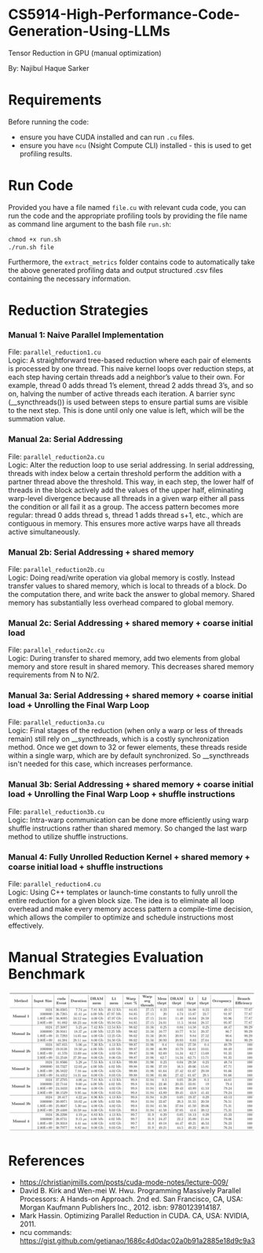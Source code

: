 # CS5914-High-Performance-Code-Generation-Using-LLMs
Tensor Reduction in GPU (manual optimization)

By: Najibul Haque Sarker

# Requirements

Before running the code:
- ensure you have CUDA installed and can run `.cu` files. 
- ensure you have `ncu` (Nsight Compute CLI) installed - this is used to get profiling results.


# Run Code

Provided you have a file named `file.cu` with relevant cuda code, you can run the code and the appropriate profiling tools by providing the file name as command line argument to the bash file `run.sh`:
```
chmod +x run.sh
./run.sh file
```
Furthermore, the `extract_metrics` folder contains code to automatically take the above generated profiling data and output structured .csv files containing the necessary information.


# Reduction Strategies
### Manual 1: Naive Parallel Implementation
File: `parallel_reduction1.cu` <br> 
Logic: A straightforward tree-based reduction where each pair of elements is processed by one thread. This naive kernel loops over reduction steps, at each step having certain threads add a neighbor’s value to their own. For example, thread 0 adds thread 1’s element, thread 2 adds thread 3’s, and so on, halving the number of active threads each iteration. A barrier sync (__syncthreads()) is used between steps to ensure partial sums are visible to the next step. This is done until only one value is left, which will be the summation value.

### Manual 2a: Serial Addressing
File: `parallel_reduction2a.cu` <br> 
Logic: Alter the reduction loop to use serial addressing.  In serial addressing, threads with index below a certain threshold perform the addition with a partner thread above the threshold. This way, in each step, the lower half of threads in the block actively add the values of the upper half, eliminating warp-level divergence because all threads in a given warp either all pass the condition or all fail it as a group. The access pattern becomes more regular: thread 0 adds thread s, thread 1 adds thread s+1, etc., which are contiguous in memory. This ensures more active warps have all threads active simultaneously.

### Manual 2b: Serial Addressing + shared memory
File: `parallel_reduction2b.cu` <br> 
Logic: Doing read/write operation via global memory is costly. Instead transfer values to shared memory, which is local to threads of a block. Do the computation there, and write back the answer to global memory. Shared memory has substantially less overhead compared to global memory.

### Manual 2c: Serial Addressing + shared memory + coarse initial load
File: `parallel_reduction2c.cu` <br> 
Logic: During transfer to shared memory, add two elements from global memory and store result in shared memory. This decreases shared memory requirements from N to N/2.

### Manual 3a: Serial Addressing + shared memory + coarse initial load + Unrolling the Final Warp Loop
File: `parallel_reduction3a.cu` <br> 
Logic: Final stages of the reduction (when only a warp or less of threads remain) still rely on __syncthreads, which is a costly synchronization method. Once we get down to 32 or fewer elements, these threads reside within a single warp, which are by default synchronized. So __syncthreads isn't needed for this case, which increases performance.

### Manual 3b: Serial Addressing + shared memory + coarse initial load + Unrolling the Final Warp Loop + shuffle instructions
File: `parallel_reduction3b.cu` <br> 
Logic: Intra-warp communication can be done more efficiently using warp shuffle instructions rather than shared memory. So changed the last warp method to utilize shuffle instructions.

### Manual 4: Fully Unrolled Reduction Kernel + shared memory + coarse initial load + shuffle instructions
File: `parallel_reduction4.cu` <br> 
Logic: Using C++ templates or launch-time constants to fully unroll the entire reduction for a given block size. The idea is to eliminate all loop overhead and make every memory access pattern a compile-time decision, which allows the compiler to optimize and schedule instructions most effectively.


# Manual Strategies Evaluation Benchmark
![Benchmark](../data/figures/manual_optimization.png)


# References
- https://christianjmills.com/posts/cuda-mode-notes/lecture-009/
- David B. Kirk and Wen-mei W. Hwu. Programming Massively Parallel Processors: A Hands-on Approach. 2nd ed. San Francisco, CA, USA: Morgan Kaufmann Publishers Inc., 2012. isbn: 9780123914187.
- Mark Hassin. Optimizing Parallel Reduction in CUDA. CA, USA: NVIDIA, 2011.
- ncu commands: https://gist.github.com/getianao/1686c4d0dac02a0b91a2885e18d9c9a3 